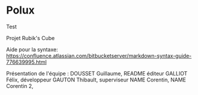 # Polux

Test

Projet Rubik's Cube 

Aide pour la syntaxe: https://confluence.atlassian.com/bitbucketserver/markdown-syntax-guide-776639995.html

Présentation de l'équipe :
DOUSSET Guillaume, README éditeur
GALLIOT Félix, développeur
GAUTON Thibault, superviseur
NAME Corentin, 
NAME Corentin 2, 
